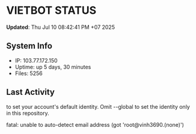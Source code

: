 # VIETBOT STATUS
**Updated**: Thu Jul 10 08:42:41 PM +07 2025

## System Info
- IP: 103.77.172.150
- Uptime: up 5 days, 30 minutes
- Files: 5256

## Last Activity

to set your account's default identity.
Omit --global to set the identity only in this repository.

fatal: unable to auto-detect email address (got 'root@vinh3690.(none)')
